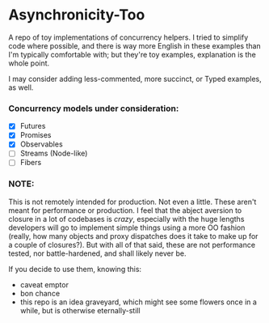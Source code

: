 # Asynchronicity-Too

A repo of toy implementations of concurrency helpers.
I tried to simplify code where possible, and there is way more English in these examples than I'm typically comfortable with; but they're toy examples, explanation is the whole point.

I may consider adding less-commented, more succinct, or Typed examples, as well.

### Concurrency models under consideration:
- [x] Futures
- [x] Promises
- [x] Observables
- [ ] Streams (Node-like)
- [ ] Fibers

### NOTE:
This is not remotely intended for production. Not even a little. These aren't meant for performance or production. I feel that the abject aversion to closure in a lot of codebases is *crazy*, especially with the huge lengths developers will go to implement simple things using a more OO fashion (really, how many objects and proxy dispatches does it take to make up for a couple of closures?). But with all of that said, these are not performance tested, nor battle-hardened, and shall likely never be.

If you decide to use them, knowing this:
- caveat emptor
- bon chance
- this repo is an idea graveyard, which might see some flowers once in a while, but is otherwise eternally-still